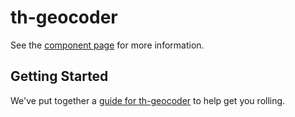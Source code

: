 th-geocoder
================

See the [component page](http://nishacodes.github.io/th-geocoder) for more information.

## Getting Started

We've put together a [guide for th-geocoder](http://www.polymer-project.org/docs/start/reusableelements.html) to help get you rolling.
